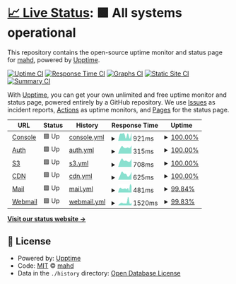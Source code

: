 # [📈 Live Status](https://status.mahd.cloud): <!--live status--> **🟩 All systems operational**

This repository contains the open-source uptime monitor and status page for [mahd](https://mahd.dev), powered by [Upptime](https://github.com/upptime/upptime).

[![Uptime CI](https://github.com/mahd-dev/mahd-cloud-status/workflows/Uptime%20CI/badge.svg)](https://github.com/mahd-dev/mahd-cloud-status/actions?query=workflow%3A%22Uptime+CI%22)
[![Response Time CI](https://github.com/mahd-dev/mahd-cloud-status/workflows/Response%20Time%20CI/badge.svg)](https://github.com/mahd-dev/mahd-cloud-status/actions?query=workflow%3A%22Response+Time+CI%22)
[![Graphs CI](https://github.com/mahd-dev/mahd-cloud-status/workflows/Graphs%20CI/badge.svg)](https://github.com/mahd-dev/mahd-cloud-status/actions?query=workflow%3A%22Graphs+CI%22)
[![Static Site CI](https://github.com/mahd-dev/mahd-cloud-status/workflows/Static%20Site%20CI/badge.svg)](https://github.com/mahd-dev/mahd-cloud-status/actions?query=workflow%3A%22Static+Site+CI%22)
[![Summary CI](https://github.com/mahd-dev/mahd-cloud-status/workflows/Summary%20CI/badge.svg)](https://github.com/mahd-dev/mahd-cloud-status/actions?query=workflow%3A%22Summary+CI%22)

With [Upptime](https://upptime.js.org), you can get your own unlimited and free uptime monitor and status page, powered entirely by a GitHub repository. We use [Issues](https://github.com/mahd-dev/mahd-cloud-status/issues) as incident reports, [Actions](https://github.com/mahd-dev/mahd-cloud-status/actions) as uptime monitors, and [Pages](https://status.mahd.cloud) for the status page.

<!--start: status pages-->
<!-- This summary is generated by Upptime (https://github.com/upptime/upptime) -->
<!-- Do not edit this manually, your changes will be overwritten -->
<!-- prettier-ignore -->
| URL | Status | History | Response Time | Uptime |
| --- | ------ | ------- | ------------- | ------ |
| <img alt="" src="https://icons.duckduckgo.com/ip3/console.mahd.cloud.ico" height="13"> [Console](https://console.mahd.cloud) | 🟩 Up | [console.yml](https://github.com/mahd-dev/mahd-cloud-status/commits/HEAD/history/console.yml) | <details><summary><img alt="Response time graph" src="./graphs/console/response-time-week.png" height="20"> 921ms</summary><br><a href="https://status.mahd.cloud/history/console"><img alt="Response time 913" src="https://img.shields.io/endpoint?url=https%3A%2F%2Fraw.githubusercontent.com%2Fmahd-dev%2Fmahd-cloud-status%2FHEAD%2Fapi%2Fconsole%2Fresponse-time.json"></a><br><a href="https://status.mahd.cloud/history/console"><img alt="24-hour response time 1223" src="https://img.shields.io/endpoint?url=https%3A%2F%2Fraw.githubusercontent.com%2Fmahd-dev%2Fmahd-cloud-status%2FHEAD%2Fapi%2Fconsole%2Fresponse-time-day.json"></a><br><a href="https://status.mahd.cloud/history/console"><img alt="7-day response time 921" src="https://img.shields.io/endpoint?url=https%3A%2F%2Fraw.githubusercontent.com%2Fmahd-dev%2Fmahd-cloud-status%2FHEAD%2Fapi%2Fconsole%2Fresponse-time-week.json"></a><br><a href="https://status.mahd.cloud/history/console"><img alt="30-day response time 851" src="https://img.shields.io/endpoint?url=https%3A%2F%2Fraw.githubusercontent.com%2Fmahd-dev%2Fmahd-cloud-status%2FHEAD%2Fapi%2Fconsole%2Fresponse-time-month.json"></a><br><a href="https://status.mahd.cloud/history/console"><img alt="1-year response time 913" src="https://img.shields.io/endpoint?url=https%3A%2F%2Fraw.githubusercontent.com%2Fmahd-dev%2Fmahd-cloud-status%2FHEAD%2Fapi%2Fconsole%2Fresponse-time-year.json"></a></details> | <details><summary><a href="https://status.mahd.cloud/history/console">100.00%</a></summary><a href="https://status.mahd.cloud/history/console"><img alt="All-time uptime 100.00%" src="https://img.shields.io/endpoint?url=https%3A%2F%2Fraw.githubusercontent.com%2Fmahd-dev%2Fmahd-cloud-status%2FHEAD%2Fapi%2Fconsole%2Fuptime.json"></a><br><a href="https://status.mahd.cloud/history/console"><img alt="24-hour uptime 100.00%" src="https://img.shields.io/endpoint?url=https%3A%2F%2Fraw.githubusercontent.com%2Fmahd-dev%2Fmahd-cloud-status%2FHEAD%2Fapi%2Fconsole%2Fuptime-day.json"></a><br><a href="https://status.mahd.cloud/history/console"><img alt="7-day uptime 100.00%" src="https://img.shields.io/endpoint?url=https%3A%2F%2Fraw.githubusercontent.com%2Fmahd-dev%2Fmahd-cloud-status%2FHEAD%2Fapi%2Fconsole%2Fuptime-week.json"></a><br><a href="https://status.mahd.cloud/history/console"><img alt="30-day uptime 100.00%" src="https://img.shields.io/endpoint?url=https%3A%2F%2Fraw.githubusercontent.com%2Fmahd-dev%2Fmahd-cloud-status%2FHEAD%2Fapi%2Fconsole%2Fuptime-month.json"></a><br><a href="https://status.mahd.cloud/history/console"><img alt="1-year uptime 100.00%" src="https://img.shields.io/endpoint?url=https%3A%2F%2Fraw.githubusercontent.com%2Fmahd-dev%2Fmahd-cloud-status%2FHEAD%2Fapi%2Fconsole%2Fuptime-year.json"></a></details>
| <img alt="" src="https://icons.duckduckgo.com/ip3/auth.mahd.cloud.ico" height="13"> [Auth](https://auth.mahd.cloud/debug/healthz) | 🟩 Up | [auth.yml](https://github.com/mahd-dev/mahd-cloud-status/commits/HEAD/history/auth.yml) | <details><summary><img alt="Response time graph" src="./graphs/auth/response-time-week.png" height="20"> 315ms</summary><br><a href="https://status.mahd.cloud/history/auth"><img alt="Response time 312" src="https://img.shields.io/endpoint?url=https%3A%2F%2Fraw.githubusercontent.com%2Fmahd-dev%2Fmahd-cloud-status%2FHEAD%2Fapi%2Fauth%2Fresponse-time.json"></a><br><a href="https://status.mahd.cloud/history/auth"><img alt="24-hour response time 407" src="https://img.shields.io/endpoint?url=https%3A%2F%2Fraw.githubusercontent.com%2Fmahd-dev%2Fmahd-cloud-status%2FHEAD%2Fapi%2Fauth%2Fresponse-time-day.json"></a><br><a href="https://status.mahd.cloud/history/auth"><img alt="7-day response time 315" src="https://img.shields.io/endpoint?url=https%3A%2F%2Fraw.githubusercontent.com%2Fmahd-dev%2Fmahd-cloud-status%2FHEAD%2Fapi%2Fauth%2Fresponse-time-week.json"></a><br><a href="https://status.mahd.cloud/history/auth"><img alt="30-day response time 326" src="https://img.shields.io/endpoint?url=https%3A%2F%2Fraw.githubusercontent.com%2Fmahd-dev%2Fmahd-cloud-status%2FHEAD%2Fapi%2Fauth%2Fresponse-time-month.json"></a><br><a href="https://status.mahd.cloud/history/auth"><img alt="1-year response time 312" src="https://img.shields.io/endpoint?url=https%3A%2F%2Fraw.githubusercontent.com%2Fmahd-dev%2Fmahd-cloud-status%2FHEAD%2Fapi%2Fauth%2Fresponse-time-year.json"></a></details> | <details><summary><a href="https://status.mahd.cloud/history/auth">100.00%</a></summary><a href="https://status.mahd.cloud/history/auth"><img alt="All-time uptime 99.82%" src="https://img.shields.io/endpoint?url=https%3A%2F%2Fraw.githubusercontent.com%2Fmahd-dev%2Fmahd-cloud-status%2FHEAD%2Fapi%2Fauth%2Fuptime.json"></a><br><a href="https://status.mahd.cloud/history/auth"><img alt="24-hour uptime 100.00%" src="https://img.shields.io/endpoint?url=https%3A%2F%2Fraw.githubusercontent.com%2Fmahd-dev%2Fmahd-cloud-status%2FHEAD%2Fapi%2Fauth%2Fuptime-day.json"></a><br><a href="https://status.mahd.cloud/history/auth"><img alt="7-day uptime 100.00%" src="https://img.shields.io/endpoint?url=https%3A%2F%2Fraw.githubusercontent.com%2Fmahd-dev%2Fmahd-cloud-status%2FHEAD%2Fapi%2Fauth%2Fuptime-week.json"></a><br><a href="https://status.mahd.cloud/history/auth"><img alt="30-day uptime 100.00%" src="https://img.shields.io/endpoint?url=https%3A%2F%2Fraw.githubusercontent.com%2Fmahd-dev%2Fmahd-cloud-status%2FHEAD%2Fapi%2Fauth%2Fuptime-month.json"></a><br><a href="https://status.mahd.cloud/history/auth"><img alt="1-year uptime 99.82%" src="https://img.shields.io/endpoint?url=https%3A%2F%2Fraw.githubusercontent.com%2Fmahd-dev%2Fmahd-cloud-status%2FHEAD%2Fapi%2Fauth%2Fuptime-year.json"></a></details>
| <img alt="" src="https://icons.duckduckgo.com/ip3/s3.mahd.cloud.ico" height="13"> [S3](https://s3.mahd.cloud) | 🟩 Up | [s3.yml](https://github.com/mahd-dev/mahd-cloud-status/commits/HEAD/history/s3.yml) | <details><summary><img alt="Response time graph" src="./graphs/s3/response-time-week.png" height="20"> 708ms</summary><br><a href="https://status.mahd.cloud/history/s3"><img alt="Response time 432" src="https://img.shields.io/endpoint?url=https%3A%2F%2Fraw.githubusercontent.com%2Fmahd-dev%2Fmahd-cloud-status%2FHEAD%2Fapi%2Fs3%2Fresponse-time.json"></a><br><a href="https://status.mahd.cloud/history/s3"><img alt="24-hour response time 874" src="https://img.shields.io/endpoint?url=https%3A%2F%2Fraw.githubusercontent.com%2Fmahd-dev%2Fmahd-cloud-status%2FHEAD%2Fapi%2Fs3%2Fresponse-time-day.json"></a><br><a href="https://status.mahd.cloud/history/s3"><img alt="7-day response time 708" src="https://img.shields.io/endpoint?url=https%3A%2F%2Fraw.githubusercontent.com%2Fmahd-dev%2Fmahd-cloud-status%2FHEAD%2Fapi%2Fs3%2Fresponse-time-week.json"></a><br><a href="https://status.mahd.cloud/history/s3"><img alt="30-day response time 918" src="https://img.shields.io/endpoint?url=https%3A%2F%2Fraw.githubusercontent.com%2Fmahd-dev%2Fmahd-cloud-status%2FHEAD%2Fapi%2Fs3%2Fresponse-time-month.json"></a><br><a href="https://status.mahd.cloud/history/s3"><img alt="1-year response time 432" src="https://img.shields.io/endpoint?url=https%3A%2F%2Fraw.githubusercontent.com%2Fmahd-dev%2Fmahd-cloud-status%2FHEAD%2Fapi%2Fs3%2Fresponse-time-year.json"></a></details> | <details><summary><a href="https://status.mahd.cloud/history/s3">100.00%</a></summary><a href="https://status.mahd.cloud/history/s3"><img alt="All-time uptime 99.56%" src="https://img.shields.io/endpoint?url=https%3A%2F%2Fraw.githubusercontent.com%2Fmahd-dev%2Fmahd-cloud-status%2FHEAD%2Fapi%2Fs3%2Fuptime.json"></a><br><a href="https://status.mahd.cloud/history/s3"><img alt="24-hour uptime 100.00%" src="https://img.shields.io/endpoint?url=https%3A%2F%2Fraw.githubusercontent.com%2Fmahd-dev%2Fmahd-cloud-status%2FHEAD%2Fapi%2Fs3%2Fuptime-day.json"></a><br><a href="https://status.mahd.cloud/history/s3"><img alt="7-day uptime 100.00%" src="https://img.shields.io/endpoint?url=https%3A%2F%2Fraw.githubusercontent.com%2Fmahd-dev%2Fmahd-cloud-status%2FHEAD%2Fapi%2Fs3%2Fuptime-week.json"></a><br><a href="https://status.mahd.cloud/history/s3"><img alt="30-day uptime 96.81%" src="https://img.shields.io/endpoint?url=https%3A%2F%2Fraw.githubusercontent.com%2Fmahd-dev%2Fmahd-cloud-status%2FHEAD%2Fapi%2Fs3%2Fuptime-month.json"></a><br><a href="https://status.mahd.cloud/history/s3"><img alt="1-year uptime 99.56%" src="https://img.shields.io/endpoint?url=https%3A%2F%2Fraw.githubusercontent.com%2Fmahd-dev%2Fmahd-cloud-status%2FHEAD%2Fapi%2Fs3%2Fuptime-year.json"></a></details>
| <img alt="" src="https://icons.duckduckgo.com/ip3/cdn.mahd.cloud.ico" height="13"> [CDN](https://cdn.mahd.cloud) | 🟩 Up | [cdn.yml](https://github.com/mahd-dev/mahd-cloud-status/commits/HEAD/history/cdn.yml) | <details><summary><img alt="Response time graph" src="./graphs/cdn/response-time-week.png" height="20"> 625ms</summary><br><a href="https://status.mahd.cloud/history/cdn"><img alt="Response time 370" src="https://img.shields.io/endpoint?url=https%3A%2F%2Fraw.githubusercontent.com%2Fmahd-dev%2Fmahd-cloud-status%2FHEAD%2Fapi%2Fcdn%2Fresponse-time.json"></a><br><a href="https://status.mahd.cloud/history/cdn"><img alt="24-hour response time 859" src="https://img.shields.io/endpoint?url=https%3A%2F%2Fraw.githubusercontent.com%2Fmahd-dev%2Fmahd-cloud-status%2FHEAD%2Fapi%2Fcdn%2Fresponse-time-day.json"></a><br><a href="https://status.mahd.cloud/history/cdn"><img alt="7-day response time 625" src="https://img.shields.io/endpoint?url=https%3A%2F%2Fraw.githubusercontent.com%2Fmahd-dev%2Fmahd-cloud-status%2FHEAD%2Fapi%2Fcdn%2Fresponse-time-week.json"></a><br><a href="https://status.mahd.cloud/history/cdn"><img alt="30-day response time 620" src="https://img.shields.io/endpoint?url=https%3A%2F%2Fraw.githubusercontent.com%2Fmahd-dev%2Fmahd-cloud-status%2FHEAD%2Fapi%2Fcdn%2Fresponse-time-month.json"></a><br><a href="https://status.mahd.cloud/history/cdn"><img alt="1-year response time 370" src="https://img.shields.io/endpoint?url=https%3A%2F%2Fraw.githubusercontent.com%2Fmahd-dev%2Fmahd-cloud-status%2FHEAD%2Fapi%2Fcdn%2Fresponse-time-year.json"></a></details> | <details><summary><a href="https://status.mahd.cloud/history/cdn">100.00%</a></summary><a href="https://status.mahd.cloud/history/cdn"><img alt="All-time uptime 99.56%" src="https://img.shields.io/endpoint?url=https%3A%2F%2Fraw.githubusercontent.com%2Fmahd-dev%2Fmahd-cloud-status%2FHEAD%2Fapi%2Fcdn%2Fuptime.json"></a><br><a href="https://status.mahd.cloud/history/cdn"><img alt="24-hour uptime 100.00%" src="https://img.shields.io/endpoint?url=https%3A%2F%2Fraw.githubusercontent.com%2Fmahd-dev%2Fmahd-cloud-status%2FHEAD%2Fapi%2Fcdn%2Fuptime-day.json"></a><br><a href="https://status.mahd.cloud/history/cdn"><img alt="7-day uptime 100.00%" src="https://img.shields.io/endpoint?url=https%3A%2F%2Fraw.githubusercontent.com%2Fmahd-dev%2Fmahd-cloud-status%2FHEAD%2Fapi%2Fcdn%2Fuptime-week.json"></a><br><a href="https://status.mahd.cloud/history/cdn"><img alt="30-day uptime 96.81%" src="https://img.shields.io/endpoint?url=https%3A%2F%2Fraw.githubusercontent.com%2Fmahd-dev%2Fmahd-cloud-status%2FHEAD%2Fapi%2Fcdn%2Fuptime-month.json"></a><br><a href="https://status.mahd.cloud/history/cdn"><img alt="1-year uptime 99.56%" src="https://img.shields.io/endpoint?url=https%3A%2F%2Fraw.githubusercontent.com%2Fmahd-dev%2Fmahd-cloud-status%2FHEAD%2Fapi%2Fcdn%2Fuptime-year.json"></a></details>
| <img alt="" src="https://icons.duckduckgo.com/ip3/stalwart.mahd.email.ico" height="13"> [Mail](https://stalwart.mahd.email/jmap) | 🟩 Up | [mail.yml](https://github.com/mahd-dev/mahd-cloud-status/commits/HEAD/history/mail.yml) | <details><summary><img alt="Response time graph" src="./graphs/mail/response-time-week.png" height="20"> 481ms</summary><br><a href="https://status.mahd.cloud/history/mail"><img alt="Response time 500" src="https://img.shields.io/endpoint?url=https%3A%2F%2Fraw.githubusercontent.com%2Fmahd-dev%2Fmahd-cloud-status%2FHEAD%2Fapi%2Fmail%2Fresponse-time.json"></a><br><a href="https://status.mahd.cloud/history/mail"><img alt="24-hour response time 529" src="https://img.shields.io/endpoint?url=https%3A%2F%2Fraw.githubusercontent.com%2Fmahd-dev%2Fmahd-cloud-status%2FHEAD%2Fapi%2Fmail%2Fresponse-time-day.json"></a><br><a href="https://status.mahd.cloud/history/mail"><img alt="7-day response time 481" src="https://img.shields.io/endpoint?url=https%3A%2F%2Fraw.githubusercontent.com%2Fmahd-dev%2Fmahd-cloud-status%2FHEAD%2Fapi%2Fmail%2Fresponse-time-week.json"></a><br><a href="https://status.mahd.cloud/history/mail"><img alt="30-day response time 502" src="https://img.shields.io/endpoint?url=https%3A%2F%2Fraw.githubusercontent.com%2Fmahd-dev%2Fmahd-cloud-status%2FHEAD%2Fapi%2Fmail%2Fresponse-time-month.json"></a><br><a href="https://status.mahd.cloud/history/mail"><img alt="1-year response time 500" src="https://img.shields.io/endpoint?url=https%3A%2F%2Fraw.githubusercontent.com%2Fmahd-dev%2Fmahd-cloud-status%2FHEAD%2Fapi%2Fmail%2Fresponse-time-year.json"></a></details> | <details><summary><a href="https://status.mahd.cloud/history/mail">99.84%</a></summary><a href="https://status.mahd.cloud/history/mail"><img alt="All-time uptime 99.96%" src="https://img.shields.io/endpoint?url=https%3A%2F%2Fraw.githubusercontent.com%2Fmahd-dev%2Fmahd-cloud-status%2FHEAD%2Fapi%2Fmail%2Fuptime.json"></a><br><a href="https://status.mahd.cloud/history/mail"><img alt="24-hour uptime 98.89%" src="https://img.shields.io/endpoint?url=https%3A%2F%2Fraw.githubusercontent.com%2Fmahd-dev%2Fmahd-cloud-status%2FHEAD%2Fapi%2Fmail%2Fuptime-day.json"></a><br><a href="https://status.mahd.cloud/history/mail"><img alt="7-day uptime 99.84%" src="https://img.shields.io/endpoint?url=https%3A%2F%2Fraw.githubusercontent.com%2Fmahd-dev%2Fmahd-cloud-status%2FHEAD%2Fapi%2Fmail%2Fuptime-week.json"></a><br><a href="https://status.mahd.cloud/history/mail"><img alt="30-day uptime 99.91%" src="https://img.shields.io/endpoint?url=https%3A%2F%2Fraw.githubusercontent.com%2Fmahd-dev%2Fmahd-cloud-status%2FHEAD%2Fapi%2Fmail%2Fuptime-month.json"></a><br><a href="https://status.mahd.cloud/history/mail"><img alt="1-year uptime 99.96%" src="https://img.shields.io/endpoint?url=https%3A%2F%2Fraw.githubusercontent.com%2Fmahd-dev%2Fmahd-cloud-status%2FHEAD%2Fapi%2Fmail%2Fuptime-year.json"></a></details>
| <img alt="" src="https://icons.duckduckgo.com/ip3/mahd.email.ico" height="13"> [Webmail](https://mahd.email) | 🟩 Up | [webmail.yml](https://github.com/mahd-dev/mahd-cloud-status/commits/HEAD/history/webmail.yml) | <details><summary><img alt="Response time graph" src="./graphs/webmail/response-time-week.png" height="20"> 1520ms</summary><br><a href="https://status.mahd.cloud/history/webmail"><img alt="Response time 991" src="https://img.shields.io/endpoint?url=https%3A%2F%2Fraw.githubusercontent.com%2Fmahd-dev%2Fmahd-cloud-status%2FHEAD%2Fapi%2Fwebmail%2Fresponse-time.json"></a><br><a href="https://status.mahd.cloud/history/webmail"><img alt="24-hour response time 1337" src="https://img.shields.io/endpoint?url=https%3A%2F%2Fraw.githubusercontent.com%2Fmahd-dev%2Fmahd-cloud-status%2FHEAD%2Fapi%2Fwebmail%2Fresponse-time-day.json"></a><br><a href="https://status.mahd.cloud/history/webmail"><img alt="7-day response time 1520" src="https://img.shields.io/endpoint?url=https%3A%2F%2Fraw.githubusercontent.com%2Fmahd-dev%2Fmahd-cloud-status%2FHEAD%2Fapi%2Fwebmail%2Fresponse-time-week.json"></a><br><a href="https://status.mahd.cloud/history/webmail"><img alt="30-day response time 1271" src="https://img.shields.io/endpoint?url=https%3A%2F%2Fraw.githubusercontent.com%2Fmahd-dev%2Fmahd-cloud-status%2FHEAD%2Fapi%2Fwebmail%2Fresponse-time-month.json"></a><br><a href="https://status.mahd.cloud/history/webmail"><img alt="1-year response time 991" src="https://img.shields.io/endpoint?url=https%3A%2F%2Fraw.githubusercontent.com%2Fmahd-dev%2Fmahd-cloud-status%2FHEAD%2Fapi%2Fwebmail%2Fresponse-time-year.json"></a></details> | <details><summary><a href="https://status.mahd.cloud/history/webmail">99.83%</a></summary><a href="https://status.mahd.cloud/history/webmail"><img alt="All-time uptime 74.60%" src="https://img.shields.io/endpoint?url=https%3A%2F%2Fraw.githubusercontent.com%2Fmahd-dev%2Fmahd-cloud-status%2FHEAD%2Fapi%2Fwebmail%2Fuptime.json"></a><br><a href="https://status.mahd.cloud/history/webmail"><img alt="24-hour uptime 100.00%" src="https://img.shields.io/endpoint?url=https%3A%2F%2Fraw.githubusercontent.com%2Fmahd-dev%2Fmahd-cloud-status%2FHEAD%2Fapi%2Fwebmail%2Fuptime-day.json"></a><br><a href="https://status.mahd.cloud/history/webmail"><img alt="7-day uptime 99.83%" src="https://img.shields.io/endpoint?url=https%3A%2F%2Fraw.githubusercontent.com%2Fmahd-dev%2Fmahd-cloud-status%2FHEAD%2Fapi%2Fwebmail%2Fuptime-week.json"></a><br><a href="https://status.mahd.cloud/history/webmail"><img alt="30-day uptime 92.53%" src="https://img.shields.io/endpoint?url=https%3A%2F%2Fraw.githubusercontent.com%2Fmahd-dev%2Fmahd-cloud-status%2FHEAD%2Fapi%2Fwebmail%2Fuptime-month.json"></a><br><a href="https://status.mahd.cloud/history/webmail"><img alt="1-year uptime 74.60%" src="https://img.shields.io/endpoint?url=https%3A%2F%2Fraw.githubusercontent.com%2Fmahd-dev%2Fmahd-cloud-status%2FHEAD%2Fapi%2Fwebmail%2Fuptime-year.json"></a></details>

<!--end: status pages-->

[**Visit our status website →**](https://status.mahd.cloud)

## 📄 License

- Powered by: [Upptime](https://github.com/upptime/upptime)
- Code: [MIT](./LICENSE) © [mahd](https://mahd.dev)
- Data in the `./history` directory: [Open Database License](https://opendatacommons.org/licenses/odbl/1-0/)
